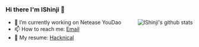 ### Hi there I'm IShinji 👋

<img align="right" src="https://github-readme-stats.vercel.app/api?username=IShinji&show_icons=true&icon_color=0366d6&bg_color=ffffff&hide_title=true&hide=contribs&include_all_commits=true" alt="IShinji's github stats"/>

- 🔭 I’m currently working on Netease YouDao
- 📫 How to reach me: [Email](mailto:icanghai@foxmail.com)
- 🔗 My resume: [Hacknical](https://hacknical.com/IShinji/resume)
<!-- 
- 👯 I’m looking to collaborate on ...
- 🤔 I’m looking for help with ...
- 💬 Ask me about ...
- 😄 Pronouns: ...
- ⚡ Fun fact: ...
-->
